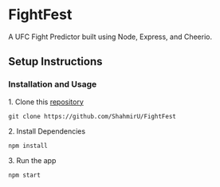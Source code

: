 # FightFest
A UFC Fight Predictor built using Node, Express, and Cheerio.

## Setup Instructions

### Installation and Usage
1\. Clone this [repository](https://github.com/ShahmirU/FightFest)

```
git clone https://github.com/ShahmirU/FightFest
```

2\. Install Dependencies

```
npm install
```

3\. Run the app

```
npm start
```

